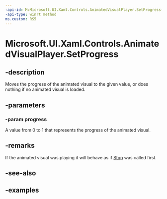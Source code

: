 ```yaml
---
-api-id: M:Microsoft.UI.Xaml.Controls.AnimatedVisualPlayer.SetProgress(System.Double)
-api-type: winrt method
ms.custom: RS5
---
```


<!-- Method syntax.
public void AnimatedVisualPlayer.SetProgress(Double progress)
-->

# Microsoft.UI.Xaml.Controls.AnimatedVisualPlayer.SetProgress

## -description

Moves the progress of the animated visual to the given value, or does nothing if no animated visual is loaded.

## -parameters

### -param progress

A value from 0 to 1 that represents the progress of the animated visual.

## -remarks

If the animated visual was playing it will behave as if [Stop](animatedvisualplayer_stop_1201535524.md) was called first.

## -see-also

## -examples

